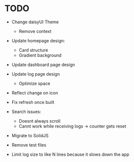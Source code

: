 # TODO

- Change daisyUI Theme
  - Remove context
- Update homepage design:
  - Card structure
  - Gradient background
- Update dashboard page design
- Update log page design
  - Optimize space
- Reflect change on icon

- Fix refresh once built

- Search issues:
  - Doesnt always scroll
  - Cannt work while receiving logs -> counter gets reset

- Migrate to SolidJS
- Remove test files

- Limit log size to like N lines because it slows down the app
